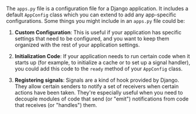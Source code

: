 The `apps.py` file is a configuration file for a Django application. It includes a default `AppConfig` class which you can extend to add any app-specific configurations. Some things you might include in an `apps.py` file could be:

1. **Custom Configuration**: This is useful if your application has specific settings that need to be configured, and you want to keep them organized with the rest of your application settings.

2. **Initialization Code**: If your application needs to run certain code when it starts up (for example, to initialize a cache or to set up a signal handler), you could add this code to the `ready` method of your `AppConfig` class.

3. **Registering signals**: Signals are a kind of hook provided by Django. They allow certain senders to notify a set of receivers when certain actions have been taken. They're especially useful when you need to decouple modules of code that send (or "emit") notifications from code that receives (or "handles") them.